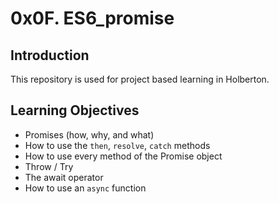 # 0x0F. ES6_promise

## Introduction
This repository is used for project based learning in Holberton.

## Learning Objectives
- Promises (how, why, and what)
- How to use the `then`, `resolve`, `catch` methods
- How to use every method of the Promise object
- Throw / Try
- The await operator
- How to use an `async` function
